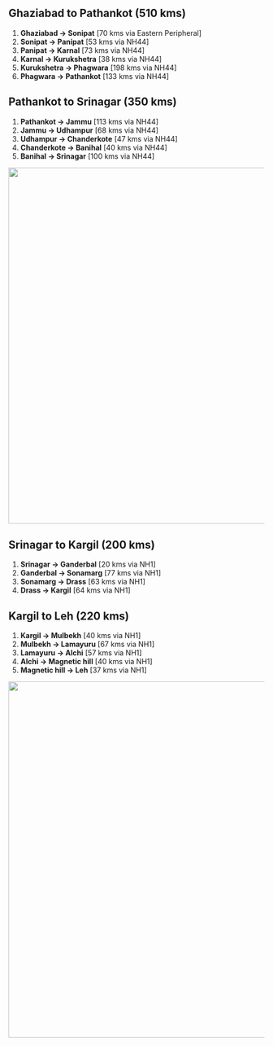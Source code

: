## **Ghaziabad to Pathankot** (510 kms) 
1. **Ghaziabad -> Sonipat** [70 kms via Eastern Peripheral]
2. **Sonipat -> Panipat** [53 kms via NH44]
3. **Panipat -> Karnal** [73 kms via NH44]
4. **Karnal -> Kurukshetra** [38 kms via NH44]
5. **Kurukshetra -> Phagwara** [198 kms via NH44]
6. **Phagwara -> Pathankot** [133 kms via NH44]
 
## **Pathankot to Srinagar** (350 kms) 
1. **Pathankot -> Jammu** [113 kms via NH44]
2. **Jammu -> Udhampur** [68 kms via NH44]
3. **Udhampur -> Chanderkote** [47 kms via NH44]
4. **Chanderkote -> Banihal** [40 kms via NH44]
5. **Banihal -> Srinagar** [100 kms via NH44]

<p align="center"><img src="https://github.com/inbravo/travel/blob/master/june-2019/images/delhi-to-srinagar.jpg" width="700"></p>

## **Srinagar to Kargil** (200 kms) 
1. **Srinagar -> Ganderbal** [20 kms via NH1]
2. **Ganderbal -> Sonamarg** [77 kms via NH1]
3. **Sonamarg -> Drass** [63 kms via NH1]
4. **Drass -> Kargil** [64 kms via NH1]

## **Kargil to Leh** (220 kms) 
1. **Kargil -> Mulbekh** [40 kms via NH1]
2. **Mulbekh -> Lamayuru** [67 kms via NH1]
3. **Lamayuru -> Alchi** [57 kms via NH1]
4. **Alchi -> Magnetic hill** [40 kms via NH1]
5. **Magnetic hill -> Leh** [37 kms via NH1]
	
<p align="center"><img src="https://github.com/inbravo/travel/blob/master/june-2019/images/srinagar-to-leh.jpg" width="700"></p>
